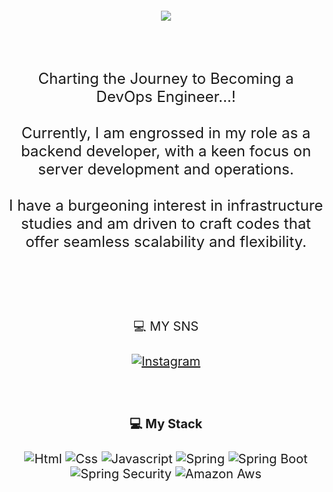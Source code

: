 <p align="center" style="font-size: 20px;">
  <img src="https://capsule-render.vercel.app/api?type=wave&color=auto&height=300&section=header&text=Welcome%20jjuuuunnii's%20world!!&fontSize=40" />
</p>

<br/><br/>

<p align="center" style="font-size: 24px;">
  Charting the Journey to Becoming a DevOps Engineer...!<br/><br/>
  Currently, I am engrossed in my role as a backend developer, with a keen focus on server development and operations. <br/><br/>
  I have a burgeoning interest in infrastructure studies and am driven to craft codes that offer seamless scalability and flexibility.<br/><br/>
</p>

<br/><br/>

<p align="center" style="font-size: 20px;">
  💻 MY SNS <br/><br/>
  <a href="https://www.instagram.com/jjun_ii__/">
    <img alt="Instagram" src="https://img.shields.io/badge/Instagram-E4405F.svg?&style=for-the-badge&logo=instagram&logoColor=white"/>
  </a>
</p>


<br/><br/>

<p align="center" style="font-size: 20px;">
  <strong>💻 My Stack</strong><br/><br/>
  <img alt="Html" src="https://img.shields.io/badge/HTML5-E34F26.svg?&style=for-the-badge&logo=HTML5&logoColor=white"/>   <img alt="Css" src="https://img.shields.io/badge/CSS3-1572B6.svg?&style=for-the-badge&logo=CSS3&logoColor=white"/>   <img alt="Javascript" src="https://img.shields.io/badge/javascript-F7DF1E.svg?&style=for-the-badge&logo=javascript&logoColor=white"/>   <img alt="Spring" src="https://img.shields.io/badge/spring-6DB33F.svg?&style=for-the-badge&logo=Spring&logoColor=white"/>   <img alt="Spring Boot" src="https://img.shields.io/badge/springboot-6DB33F.svg?&style=for-the-badge&logo=springboot&logoColor=white"/>   <img alt="Spring Security" src="https://img.shields.io/badge/springsecurity-6DB33F.svg?&style=for-the-badge&logo=springsecurity&logoColor=white"/>   <img alt="Amazon Aws" src="https://img.shields.io/badge/amazonaws-232F3E.svg?&style=for-the-badge&logo=amazonaws&logoColor=white"/>
</p>
